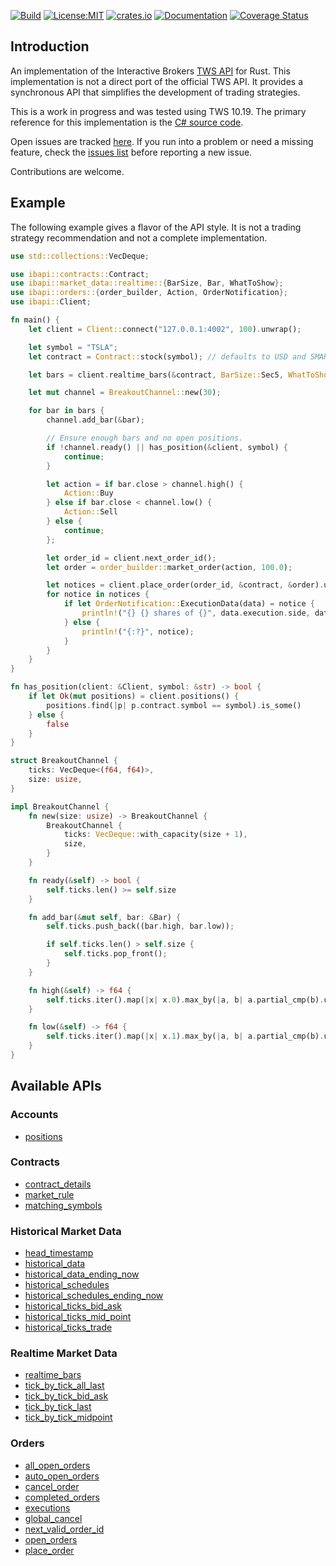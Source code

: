 [![Build](https://github.com/wboayue/rust-ibapi/workflows/ci/badge.svg)](https://github.com/wboayue/rust-ibapi/actions/workflows/ci.yml)
[![License:MIT](https://img.shields.io/badge/License-MIT-blue.svg)](https://opensource.org/licenses/MIT)
[![crates.io](https://img.shields.io/crates/v/ibapi.svg)](https://crates.io/crates/ibapi)
[![Documentation](https://img.shields.io/badge/Documentation-green.svg)](https://docs.rs/ibapi/latest/ibapi/)
[![Coverage Status](https://coveralls.io/repos/github/wboayue/rust-ibapi/badge.svg?branch=main)](https://coveralls.io/github/wboayue/rust-ibapi?branch=main)

## Introduction

An implementation of the Interactive Brokers [TWS API](https://interactivebrokers.github.io/tws-api/introduction.html) for Rust.
This implementation is not a direct port of the official TWS API.
It provides a synchronous API that simplifies the development of trading strategies.

This is a work in progress and was tested using TWS 10.19. The primary reference for this implementation is the [C# source code](https://github.com/InteractiveBrokers/tws-api-public).

Open issues are tracked [here](https://github.com/wboayue/rust-ibapi/issues). 
If you run into a problem or need a missing feature, check the [issues list](https://github.com/wboayue/rust-ibapi/issues) before reporting a new issue.

Contributions are welcome.

## Example

The following example gives a flavor of the API style. It is not a trading strategy recommendation and not a complete implementation.

```rust
use std::collections::VecDeque;

use ibapi::contracts::Contract;
use ibapi::market_data::realtime::{BarSize, Bar, WhatToShow};
use ibapi::orders::{order_builder, Action, OrderNotification};
use ibapi::Client;

fn main() {
    let client = Client::connect("127.0.0.1:4002", 100).unwrap();

    let symbol = "TSLA";
    let contract = Contract::stock(symbol); // defaults to USD and SMART exchange.

    let bars = client.realtime_bars(&contract, BarSize::Sec5, WhatToShow::Trades, false).unwrap();

    let mut channel = BreakoutChannel::new(30);

    for bar in bars {
        channel.add_bar(&bar);

        // Ensure enough bars and no open positions.
        if !channel.ready() || has_position(&client, symbol) {
            continue;
        }

        let action = if bar.close > channel.high() {
            Action::Buy
        } else if bar.close < channel.low() {
            Action::Sell
        } else {
            continue;
        };

        let order_id = client.next_order_id();
        let order = order_builder::market_order(action, 100.0);

        let notices = client.place_order(order_id, &contract, &order).unwrap();
        for notice in notices {
            if let OrderNotification::ExecutionData(data) = notice {
                println!("{} {} shares of {}", data.execution.side, data.execution.shares, data.contract.symbol);
            } else {
                println!("{:?}", notice);
            }
        }
    }
}

fn has_position(client: &Client, symbol: &str) -> bool {
    if let Ok(mut positions) = client.positions() {
        positions.find(|p| p.contract.symbol == symbol).is_some()
    } else {
        false
    }
}

struct BreakoutChannel {
    ticks: VecDeque<(f64, f64)>,
    size: usize,
}

impl BreakoutChannel {
    fn new(size: usize) -> BreakoutChannel {
        BreakoutChannel {
            ticks: VecDeque::with_capacity(size + 1),
            size,
        }
    }

    fn ready(&self) -> bool {
        self.ticks.len() >= self.size
    }

    fn add_bar(&mut self, bar: &Bar) {
        self.ticks.push_back((bar.high, bar.low));

        if self.ticks.len() > self.size {
            self.ticks.pop_front();
        }
    }

    fn high(&self) -> f64 {
        self.ticks.iter().map(|x| x.0).max_by(|a, b| a.partial_cmp(b).unwrap()).unwrap()
    }

    fn low(&self) -> f64 {
        self.ticks.iter().map(|x| x.1).max_by(|a, b| a.partial_cmp(b).unwrap()).unwrap()
    }
}
```

## Available APIs

### Accounts

* [positions](https://docs.rs/ibapi/latest/ibapi/struct.Client.html#method.positions)

### Contracts

* [contract_details](https://docs.rs/ibapi/latest/ibapi/struct.Client.html#method.contract_details)
* [market_rule](https://docs.rs/ibapi/latest/ibapi/struct.Client.html#method.market_rule)
* [matching_symbols](https://docs.rs/ibapi/latest/ibapi/struct.Client.html#method.matching_symbols)

### Historical Market Data

* [head_timestamp](https://docs.rs/ibapi/latest/ibapi/struct.Client.html#method.head_timestamp)
* [historical_data](https://docs.rs/ibapi/latest/ibapi/struct.Client.html#method.historical_data)
* [historical_data_ending_now](https://docs.rs/ibapi/latest/ibapi/struct.Client.html#method.historical_data_ending_now)
* [historical_schedules](https://docs.rs/ibapi/latest/ibapi/struct.Client.html#method.historical_schedules)
* [historical_schedules_ending_now](https://docs.rs/ibapi/latest/ibapi/struct.Client.html#method.historical_schedules_ending_now)
* [historical_ticks_bid_ask](https://docs.rs/ibapi/latest/ibapi/struct.Client.html#method.historical_ticks_bid_ask)
* [historical_ticks_mid_point](https://docs.rs/ibapi/latest/ibapi/struct.Client.html#method.historical_ticks_mid_point)
* [historical_ticks_trade](https://docs.rs/ibapi/latest/ibapi/struct.Client.html#method.historical_ticks_trade)

### Realtime Market Data

* [realtime_bars](https://docs.rs/ibapi/latest/ibapi/struct.Client.html#method.realtime_bars)
* [tick_by_tick_all_last](https://docs.rs/ibapi/latest/ibapi/struct.Client.html#method.tick_by_tick_all_last)
* [tick_by_tick_bid_ask](https://docs.rs/ibapi/latest/ibapi/struct.Client.html#method.tick_by_tick_bid_ask)
* [tick_by_tick_last](https://docs.rs/ibapi/latest/ibapi/struct.Client.html#method.tick_by_tick_last)
* [tick_by_tick_midpoint](https://docs.rs/ibapi/latest/ibapi/struct.Client.html#method.tick_by_tick_midpoint)

### Orders

* [all_open_orders](https://docs.rs/ibapi/latest/ibapi/struct.Client.html#method.all_open_orders)
* [auto_open_orders](https://docs.rs/ibapi/latest/ibapi/struct.Client.html#method.auto_open_orders)
* [cancel_order](https://docs.rs/ibapi/latest/ibapi/struct.Client.html#method.cancel_order)
* [completed_orders](https://docs.rs/ibapi/latest/ibapi/struct.Client.html#method.completed_orders)
* [executions](https://docs.rs/ibapi/latest/ibapi/struct.Client.html#method.executions)
* [global_cancel](https://docs.rs/ibapi/latest/ibapi/struct.Client.html#method.global_cancel)
* [next_valid_order_id](https://docs.rs/ibapi/latest/ibapi/struct.Client.html#method.next_valid_order_id)
* [open_orders](https://docs.rs/ibapi/latest/ibapi/struct.Client.html#method.open_orders)
* [place_order](https://docs.rs/ibapi/latest/ibapi/struct.Client.html#method.place_order)
